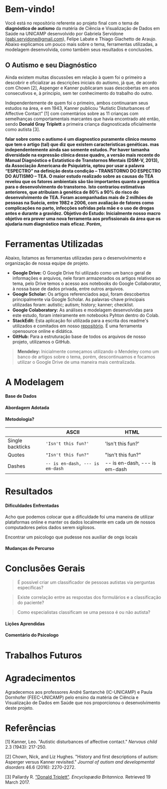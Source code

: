 # Bem-vindo!
Você está no repositório referente ao projeto final com o tema de **diagnóstico de autismo** da matéria de Ciência e Visualização de Dados em Saúde na UNICAMP desenvolvido por Gabriela Servidone (gabi.servidone@gmail.com), Felipe Labate e Thiago Giachetto de Araujo. Abaixo explicamos um pouco mais sobre o tema, ferramentas utilizadas, a modelagem desenvolvida, como também seus resultados e conclusões. 

## O Autismo e seu Diagnóstico
Ainda existem muitas discussões em relação à quem foi o primeiro a descobrir e oficializar as descrições iniciais do autismo, já que, de acordo com Chown [2], Aspenger e Kanner publicaram suas descobertas em anos consecutivos e, à principio, sem ter conhecimento do trabalho do outro. 

Independentemente de quem foi o primeiro, ambos continuaram seus estudos na área, e em 1943, Kanner publicou "Autistic Disturbances of Affective Contact" [1] com comentários sobre as 11 crianças com semelhanças comportamentais marcantes que havia encontrado até então, sendo **Donald Gray Triplett** a primeira criança diagnosticada oficialmente como autista [3].  


**falar sobre como o autismo é um diagnostico puramente clinico mesmo que tem o artigo (tal) que diz que existem caracteristicas genéticas. mas independentemente ainda sao somente estudos. 
Por haver tamanha diversidade na expressão clínica desse quadro, a versão mais recente do Manual Diagnóstico e Estatístico de Transtornos Mentais (DSM-V, 2013), da Associação Americana de Psiquiatria, optou por usar a palavra “ESPECTRO” na definição desta condição – TRANSTORNO DO ESPECTRO DO AUTISMO – TEA.
O maior estudo realizado sobre as causas do TEA revelou que os fatores ambientais são tão importantes quanto a genética para o desenvolvimento do transtorno. Isto contrariou estimativas anteriores, que atribuíam à genética de 80% a 90% do risco do desenvolvimento de TEA. Foram acompanhadas mais de 2 milhões de pessoas na Suécia, entre 1982 e 2006, com avaliação de fatores como complicações no parto, infecções sofridas pela mãe e o uso de drogas antes e durante a gravidez.
**Objetivo do Estudo:** Inicialmente nosso macro objetivo era prover uma nova ferramenta aos profissionais da área que os ajudaria num diagnóstico mais eficaz. Porém,** 

# Ferramentas Utilizadas
Abaixo, listamos as ferramentas utilizadas para o desenvolvimento e organização de nossa equipe de projeto. 

 - **Google Drive:** O Google Drive foi utilizado como um banco geral de informações e arquivos, nele foram armazenados os artigos relativos ao tema, pelo Drive temos o acesso aos notebooks do Google Collaborator, à nossa base de dados privada, entre outros arquivos.  
- **Google Scholar:** Os artigos referenciados aqui, foram descobertos principalmente via Google Scholar. As palavras-chave principais utilizadas foram: autistic; autism; history; kanner; checklist. 
- **Google Colaboratory:** As análises e modelagem desenvolvidas para este estudo, foram inteiramente em notebooks Pyhton dentro do Colab.
- **StackEdit:** Esta aplicação foi utilizada para a escrita dos readme's utilizados e comitados em nosso [repositório](https://github.com/seoruosa/ds-for-healthcare-final-project-autism).  É uma ferramenta opensource online e didática.
- **GitHub:** Para a estruturação base de todos os arquivos de nosso projeto, utilizamos o GitHub.

> **Mendeley:** Inicialmente começamos utilizando o Mendeley como um banco de artigos sobre o tema, porém, descontinuamos e focamos utilizar o Google Drive de uma maneira mais centralizada.  

# A Modelagem
#### Base de Dados
#### Abordagem Adotada
#### Metodologia?
|                |ASCII                          |HTML                         |
|----------------|-------------------------------|-----------------------------|
|Single backticks|`'Isn't this fun?'`            |'Isn't this fun?'            |
|Quotes          |`"Isn't this fun?"`            |"Isn't this fun?"            |
|Dashes          |`-- is en-dash, --- is em-dash`|-- is en-dash, --- is em-dash|

# Resultados

#### Dificuldades Enfrentadas
Acho que podemos colocar que a dificuldade foi uma maneira de utilizar plataformas online e manter os dados localmente em cada um de nossos computadores pelos dados serem sigilosos. 

Encontrar um psicologo que pudesse nos auxiliar de ongs locais


#### Mudanças de Percurso


# Conclusões Gerais

> É possível criar um classificador de pessoas autistas via perguntas específicas?

> Existe correlação entre as respostas dos formulários e a classificação do paciente?

> Como especialistas classificam se uma pessoa é ou não autista?

#### Lições Aprendidas

#### Comentário do Psicologo


# Trabalhos Futuros


# Agradecimentos
Agradecemos aos professores André Santanchè (IC-UNICAMP) e Paula Dornhofer (FEEC-UNICAMP) pelo ensino da matéria de Ciência e Visualização de Dados em Saúde que nos proporcionou o desenvolvimento deste projeto. 

# Referências
[1] Kanner, Leo. "Autistic disturbances of affective contact." _Nervous child_ 2.3 (1943): 217-250.

[2] Chown, Nick, and Liz Hughes. "History and first descriptions of autism: Asperger versus Kanner revisited." _Journal of autism and developmental disorders_ 46.6 (2016): 2270-2272.

[3] Pallardy R. ["Donald Triplett"](https://www.britannica.com/biography/Donald-Triplett). _Encyclopædia Britannica_. Retrieved  19 March  2017.
